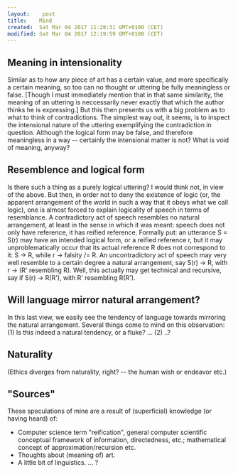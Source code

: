 ```yaml
---
layout:    post
title:    Mind
created:  Sat Mar 04 2017 11:28:31 GMT+0100 (CET)
modified: Sat Mar 04 2017 12:19:59 GMT+0100 (CET)
---
```


## Meaning in intensionality
Similar as to how any piece of art has a certain value, and more specifically a certain meaning, so too  can no thought or uttering be fully meaningless or false. [Though I must immediately mention that in that same similarity, the meaning of an uttering is neccessarily never exactly that which the author thinks he is expressing.] But this then presents us with a big problem as to what to think of contradictions. The simplest way out, it seems, is to inspect the intensional nature of the uttering exemplifying the contradiction in question. Although the logical form may be false, and therefore meaningless in a way -- certainly the intensional matter is not? What is void of meaning, anyway?

## Resemblence and logical form
Is there such a thing as a purely logical uttering? I would think not, in view of the above. But then, in order not to deny the existence of logic (or, the apparent arrangement of the world in such a way that it obeys what we call logic), one is almost forced to explain logicality of speech in terms of resemblance. A contradictory act of speech resembles no natural arrangement, at least in the sense in which it was meant: speech does not only have reference, it has reified reference. Formally put: an utterance S = S(r) may have an intended logical form, or a reified reference r, but it may unproblematically occur that its actual reference R does not correspond to it: S -> R, while r -> falsity /= R. An uncontradictory act of speech may very well resemble to a certain degree a natural arrangement, say S(r) -> R, with r -> (R' resembling R). Well, this actually may get technical and recursive, say if S(r) -> R(R'), with R' resembling R(R').

## Will language mirror natural arrangement?
In this last view, we easily see the tendency of language towards mirroring the natural arrangement. Several things come to mind on this observation: (1) Is this indeed a natural tendency, or a fluke? ... (2) ..?

## Naturality
(Ethics diverges from naturality, right? -- the human wish or endeavor etc.)



## "Sources"
These speculations of mine are a result of (superficial) knowledge (or having heard) of:
- Computer science term "reification", general computer scientific conceptual framework of information, directedness, etc.; mathematical concept of approximation/recursion etc.
- Thoughts about (meaning of) art.
- A little bit of linguistics.
... ?